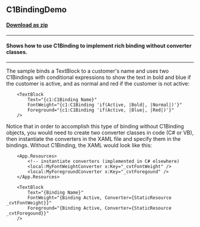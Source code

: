 ## C1BindingDemo
#### [Download as zip](https://grapecity.github.io/DownGit/#/home?url=https://github.com/GrapeCity/ComponentOne-WPF-Samples/tree/master/NET_4.6.2/C1.WPF.Binding/CS/C1BindingDemo/C1BindingDemo)
____
#### Shows how to use C1Binding to implement rich binding without converter classes.
____
The sample binds a TextBlock to a customer's name and uses two C1Bindings with
conditional expressions to show the text in bold and blue if the customer is
active, and as normal and red if the customer is not active:

```
	<TextBlock 
		Text="{c1:C1Binding Name}" 
        FontWeight="{c1:C1Binding 'if(Active, |Bold|, |Normal|)'}"
        Foreground="{c1:C1Binding 'if(Active, |Blue|, |Red|)'}" 
	/>
```
Notice that in order to accomplish this type of binding without C1Binding objects,
you would need to create two converter classes in code (C# or VB), then instantiate
the converters in the XAML file and specify them in the bindings. Without C1Binding, 
the XAML would look like this:

```
	<App.Resources>
		<!-- instantiate converters (implemented in C# elsewhere)
		<local:MyFontWeightConverter x:Key="_cvtFontWeight" />
		<local:MyForegroundConverter x:Key="_cvtForegound" />
	</App.Resources>

	<TextBlock 
		Text="{Binding Name}" 
        FontWeight="{Binding Active, Converter={StaticResource _cvtFontWeight}}"
        Foreground="{Binding Active, Converter={StaticResource _cvtForegound}}"
	/>
```
